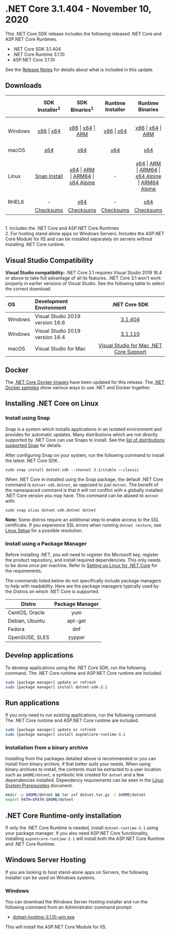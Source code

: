 # .NET Core 3.1.404 - November 10, 2020

This .NET Core SDK release includes the following released .NET Core and ASP.NET Core Runtimes.

* .NET Core SDK 3.1.404
* .NET Core Runtime 3.1.10
* ASP.NET Core 3.1.10

See the [Release Notes](https://github.com/dotnet/core/blob/main/release-notes/3.1/3.1.10/3.1.10.md) for details about what is included in this update.


## Downloads

|           | SDK Installer<sup>1</sup>                        | SDK Binaries<sup>1</sup>                 | Runtime Installer                                        | Runtime Binaries                                 | ASP.NET Core Runtime           | Windows Desktop Runtime           |
| --------- | :------------------------------------------:     | :----------------------:                 | :---------------------------:                            | :-------------------------:                      | :-----------------:            |:-----------------:            |
| Windows   | [x86][dotnet-sdk-win-x86.exe] \| [x64][dotnet-sdk-win-x64.exe] | [x86][dotnet-sdk-win-x86.zip] \| [x64][dotnet-sdk-win-x64.zip] \| [ARM][dotnet-sdk-win-arm.zip] | [x86][dotnet-runtime-win-x86.exe] \| [x64][dotnet-runtime-win-x64.exe] | [x86][dotnet-runtime-win-x86.zip] \| [x64][dotnet-runtime-win-x64.zip] \| [ARM][dotnet-runtime-win-arm.zip]  | [x86][aspnetcore-runtime-win-x86.exe] \| [x64][aspnetcore-runtime-win-x64.exe] \| [ARM][aspnetcore-runtime-win-arm.zip] \|<br> [Hosting Bundle][dotnet-hosting-win.exe]<sup>2</sup> | [x86][windowsdesktop-runtime-win-x86.exe] \| [x64][windowsdesktop-runtime-win-x64.exe] |
| macOS     | [x64][dotnet-sdk-osx-x64.pkg]  | [x64][dotnet-sdk-osx-x64.tar.gz]     | [x64][dotnet-runtime-osx-x64.pkg] | [x64][dotnet-runtime-osx-x64.tar.gz] | [x64][aspnetcore-runtime-osx-x64.tar.gz]<sup>1</sup> | - |
| Linux     |  [Snap Install][snap-install]  | [x64][dotnet-sdk-linux-x64.tar.gz] \| [ARM][dotnet-sdk-linux-arm.tar.gz] \| [ARM64][dotnet-sdk-linux-arm64.tar.gz] \| [x64 Alpine][dotnet-sdk-linux-musl-x64.tar.gz] | - | [x64][dotnet-runtime-linux-x64.tar.gz] \| [ARM][dotnet-runtime-linux-arm.tar.gz] \| [ARM64][dotnet-runtime-linux-arm64.tar.gz] \| [x64 Alpine][dotnet-runtime-linux-musl-x64.tar.gz] \| [ARM64 Alpine][dotnet-runtime-linux-musl-arm64.tar.gz] | [x64][aspnetcore-runtime-linux-x64.tar.gz]<sup>1</sup>  \| [ARM][aspnetcore-runtime-linux-arm.tar.gz]<sup>1</sup> \| [ARM64][aspnetcore-runtime-linux-arm64.tar.gz]<sup>1</sup> \| [x64 Alpine][aspnetcore-runtime-linux-musl-x64.tar.gz] \| [ARM64 Alpine][aspnetcore-runtime-linux-musl-arm64.tar.gz] | - |
| RHEL6     | -                                                | [x64][dotnet-sdk-rhel.6-x64.tar.gz]                    | -                                                        | [x64][dotnet-runtime-rhel.6-x64.tar.gz] | - |
|  | [Checksums][checksums-sdk]                             | [Checksums][checksums-sdk]                                          | [Checksums][checksums-runtime]                             | [Checksums][checksums-runtime] | [Checksums][checksums-runtime] | [Checksums][checksums-runtime] |

</br>
1. Includes the .NET Core and ASP.NET Core Runtimes
</br>2. For hosting stand-alone apps on Windows Servers. Includes the ASP.NET Core Module for IIS and can be installed separately on servers without installing .NET Core runtime.

## Visual Studio Compatibility

**Visual Studio compatibility:** .NET Core 3.1 requires Visual Studio 2019 16.4 or above to take full advantage of all its features. .NET Core 3.1 won't work properly in earlier versions of Visual Studio. See the following table to select the correct download.

| OS | Development Environment | .NET Core SDK |
| :-- | :-- | :--: |
| Windows | Visual Studio 2019 version 16.6 | [3.1.404](#downloads) |
| Windows | Visual Studio 2019 version 16.4 | [3.1.110](3.1.10.md) |
| macOS | Visual Studio for Mac | [Visual Studio for Mac .NET Core Support](https://learn.microsoft.com/visualstudio/mac/net-core-support) |


## Docker

The [.NET Core Docker images](https://hub.docker.com/_/microsoft-dotnet) have been updated for this release. The [.NET Docker samples](https://github.com/dotnet/dotnet-docker/blob/main/samples/README.md) show various ways to use .NET and Docker together.

## Installing .NET Core on Linux

### Install using Snap

Snap is a system which installs applications in an isolated environment and provides for automatic updates. Many distributions which are not directly supported by .NET Core can use Snaps to install. See the [list of distributions supported Snap](https://docs.snapcraft.io/installing-snapd/6735) for details.

After configuring Snap on your system, run the following command to install the latest .NET Core SDK.

`sudo snap install dotnet-sdk --channel 3.1/stable –-classic`

When .NET Core in installed using the Snap package, the default .NET Core command is `dotnet-sdk.dotnet`, as opposed to just `dotnet`. The benefit of the namespaced command is that it will not conflict with a globally installed .NET Core version you may have. This command can be aliased to `dotnet` with:

`sudo snap alias dotnet-sdk.dotnet dotnet`

**Note:** Some distros require an additional step to enable access to the SSL certificate. If you experience SSL errors when running `dotnet restore`, see [Linux Setup](https://github.com/dotnet/core/blob/main/Documentation/linux-setup.md) for a possible resolution.

### Install using a Package Manager

Before installing .NET, you will need to register the Microsoft key, register the product repository, and install required dependencies. This only needs to be done once per machine. Refer to [Setting up Linux for .NET Core][linux-setup] for the requirements.

The commands listed below do not specifically include package managers to help with readability. Here are the package managers typically used by the Distros on which .NET Core is supported.

| Distro | Package Manager  |
| ---             | :----:  |
| CentOS, Oracle  | yum     |
| Debian, Ubuntu  | apt-get |
| Fedora          | dnf     |
| OpenSUSE, SLES  | zypper  |


## Develop applications

To develop applications using the .NET Core SDK, run the following command. The .NET Core runtime and ASP.NET Core runtime are included.

```bash
sudo [package manager] update or refresh
sudo [package manager] install dotnet-sdk-3.1
```

## Run applications

If you only need to run existing applications, run the following command. The .NET Core runtime and ASP.NET Core runtime are included.

```bash
sudo [package manager] update or refresh
sudo [package manager] install aspnetcore-runtime-3.1
```

### Installation from a binary archive

Installing from the packages detailed above is recommended or you can install from binary archive, if that better suits your needs. When using binary archives to install, the contents must be extracted to a user location such as `$HOME/dotnet`, a symbolic link created for `dotnet` and a few dependencies installed. Dependency requirements can be seen in the [Linux System Prerequisites](https://github.com/dotnet/core/blob/main/Documentation/linux-prereqs.md) document.

```bash
mkdir -p $HOME/dotnet && tar zxf dotnet.tar.gz -C $HOME/dotnet
export PATH=$PATH:$HOME/dotnet
```

## .NET Core Runtime-only installation

If only the .NET Core Runtime is needed, install `dotnet-runtime-3.1` using your package manager. If you also need ASP.NET Core functionality, installing `aspnetcore-runtime-3.1` will install both the ASP.NET Core Runtime and .NET Core Runtime.

## Windows Server Hosting

If you are looking to host stand-alone apps on Servers, the following installer can be used on Windows systems.

### Windows

You can download the Windows Server Hosting installer and run the following command from an Administrator command prompt:

* [dotnet-hosting-3.1.10-win.exe][dotnet-hosting-win.exe]

This will install the ASP.NET Core Module for IIS.

[blob-runtime]: https://dotnetcli.blob.core.windows.net/dotnet/Runtime/
[blob-sdk]: https://dotnetcli.blob.core.windows.net/dotnet/Sdk/
[release-notes]: https://github.com/dotnet/core/blob/main/release-notes/3.1/3.1.10/3.1.404-download.md
[snap-install]: 3.1.10-install-instructions.md

[checksums-runtime]: https://dotnetcli.blob.core.windows.net/dotnet/checksums/3.1.10-sha.txt
[checksums-sdk]: https://dotnetcli.blob.core.windows.net/dotnet/checksums/3.1.10-sha.txt

[linux-setup]: https://learn.microsoft.com/dotnet/core/install/linux

[//]: # ( Runtime 3.1.10)
[dotnet-runtime-linux-arm.tar.gz]: https://download.visualstudio.microsoft.com/download/pr/8261839b-2b61-4c49-a3e4-90b32f25bf50/12ff8ed47c32c199c04066eb07647f4e/dotnet-runtime-3.1.10-linux-arm.tar.gz
[dotnet-runtime-linux-arm64.tar.gz]: https://download.visualstudio.microsoft.com/download/pr/be90bd1a-a314-4c87-8b90-7ac7681beea9/2297d87631c13074bb85abed61f8138d/dotnet-runtime-3.1.10-linux-arm64.tar.gz
[dotnet-runtime-linux-musl-arm64.tar.gz]: https://download.visualstudio.microsoft.com/download/pr/adb0c25b-af4f-4ad9-bc2d-25e42ac55689/ec22679fad6339a8c6e3550165beb3cf/dotnet-runtime-3.1.10-linux-musl-arm64.tar.gz
[dotnet-runtime-linux-musl-x64.tar.gz]: https://download.visualstudio.microsoft.com/download/pr/3b24bc9a-17a6-40ee-83b0-039dea573293/404d2bce770f08de01c50246a47241c0/dotnet-runtime-3.1.10-linux-musl-x64.tar.gz
[dotnet-runtime-linux-x64.tar.gz]: https://download.visualstudio.microsoft.com/download/pr/9ca38d86-ce96-4647-8f27-a5807ac42d6a/081194806997d3152be461259cb0bdd2/dotnet-runtime-3.1.10-linux-x64.tar.gz
[dotnet-runtime-osx-x64.pkg]: https://download.visualstudio.microsoft.com/download/pr/cf89f4c1-b56a-4250-a927-461f17a828ac/3522d5d7cf26727e416d781533d07b65/dotnet-runtime-3.1.10-osx-x64.pkg
[dotnet-runtime-osx-x64.tar.gz]: https://download.visualstudio.microsoft.com/download/pr/91274163-02de-46f9-8daf-4bc0e7d7c290/9305a2b3f7d7313da7eb7f70497d69b1/dotnet-runtime-3.1.10-osx-x64.tar.gz
[dotnet-runtime-rhel.6-x64.tar.gz]: https://download.visualstudio.microsoft.com/download/pr/8b93b0fb-43ed-4e0e-b9cc-8a2f67b3aedb/df0db7912c62b8799462b346b226c762/dotnet-runtime-3.1.10-rhel.6-x64.tar.gz
[dotnet-runtime-win-arm.zip]: https://download.visualstudio.microsoft.com/download/pr/0761719d-3cc0-4d97-ab1f-95d91a05c2e6/eb1c1c18867b9dca3802ead1299010e5/dotnet-runtime-3.1.10-win-arm.zip
[dotnet-runtime-win-x64.exe]: https://download.visualstudio.microsoft.com/download/pr/9845b4b0-fb52-48b6-83cf-4c431558c29b/41025de7a76639eeff102410e7015214/dotnet-runtime-3.1.10-win-x64.exe
[dotnet-runtime-win-x64.zip]: https://download.visualstudio.microsoft.com/download/pr/38b890ad-ff62-425c-87dd-446078701720/e17ef11e02863481f2f8be376fbf90d0/dotnet-runtime-3.1.10-win-x64.zip
[dotnet-runtime-win-x86.exe]: https://download.visualstudio.microsoft.com/download/pr/abb3fb5d-4e82-4ca8-bc03-ac13e988e608/b34036773a72b30c5dc5520ee6a2768f/dotnet-runtime-3.1.10-win-x86.exe
[dotnet-runtime-win-x86.zip]: https://download.visualstudio.microsoft.com/download/pr/a771a17a-4ce2-445a-93ad-948e89fff6cf/cecc9851090594a31bce6472a609929d/dotnet-runtime-3.1.10-win-x86.zip

[//]: # ( WindowsDesktop 3.1.10)
[windowsdesktop-runtime-win-x64.exe]: https://download.visualstudio.microsoft.com/download/pr/513acf37-8da2-497d-bdaa-84d6e33c1fee/eb7b010350df712c752f4ec4b615f89d/windowsdesktop-runtime-3.1.10-win-x64.exe
[windowsdesktop-runtime-win-x86.exe]: https://download.visualstudio.microsoft.com/download/pr/865d0be5-16e2-4b3d-a990-f4c45acd280c/ec867d0a4793c0b180bae85bc3a4f329/windowsdesktop-runtime-3.1.10-win-x86.exe

[//]: # ( ASP 3.1.10)
[aspnetcore-runtime-linux-arm.tar.gz]: https://download.visualstudio.microsoft.com/download/pr/a2223d1f-c138-4586-8cd1-274c5387e975/623ece755546aca8f4be268f525683c5/aspnetcore-runtime-3.1.10-linux-arm.tar.gz
[aspnetcore-runtime-linux-arm64.tar.gz]: https://download.visualstudio.microsoft.com/download/pr/936a9563-1dad-4c4b-b366-c7fcc3e28215/a1edcaf4c35bce760d07e3f1f3d0b9cf/aspnetcore-runtime-3.1.10-linux-arm64.tar.gz
[aspnetcore-runtime-linux-musl-arm64.tar.gz]: https://download.visualstudio.microsoft.com/download/pr/518a203b-bf9e-467b-b3fd-eff446a7eada/bbab22f7a193e84855b49f3461ad132f/aspnetcore-runtime-3.1.10-linux-musl-arm64.tar.gz
[aspnetcore-runtime-linux-musl-x64.tar.gz]: https://download.visualstudio.microsoft.com/download/pr/43727db2-e279-42cc-b733-f44edfe0b203/3ec40e0dc73278ad0c33c4283026103a/aspnetcore-runtime-3.1.10-linux-musl-x64.tar.gz
[aspnetcore-runtime-linux-x64.tar.gz]: https://download.visualstudio.microsoft.com/download/pr/eca743d3-030f-4b1b-bd15-3573091f1c02/f3e464abc31deb7bc2747ed6cc1a8f5c/aspnetcore-runtime-3.1.10-linux-x64.tar.gz
[aspnetcore-runtime-osx-x64.tar.gz]: https://download.visualstudio.microsoft.com/download/pr/a3aaa611-80b5-402d-94c8-67d9b574e086/2f932fd66a8a9aaf4bdc489b8030216f/aspnetcore-runtime-3.1.10-osx-x64.tar.gz
[aspnetcore-runtime-win-arm.zip]: https://download.visualstudio.microsoft.com/download/pr/ece6eaa8-aa22-4f35-a5fd-6bb5773e9d9d/2bc6a154a0e7011fbed510eacd1063b0/aspnetcore-runtime-3.1.10-win-arm.zip
[aspnetcore-runtime-win-x64.exe]: https://download.visualstudio.microsoft.com/download/pr/c1ea0601-abe4-4c6d-96ed-131764bf5129/a1823d8ff605c30af412776e2e617a36/aspnetcore-runtime-3.1.10-win-x64.exe
[aspnetcore-runtime-win-x64.zip]: https://download.visualstudio.microsoft.com/download/pr/b04c393f-5c8c-4d98-83e6-179270d4a77a/05220704f4df249eb50c3068f6975b05/aspnetcore-runtime-3.1.10-win-x64.zip
[aspnetcore-runtime-win-x86.exe]: https://download.visualstudio.microsoft.com/download/pr/c0a1f953-81d3-4a1a-a584-a627b518c434/16e1af0d3ebe6edacde1eab155dd4d90/aspnetcore-runtime-3.1.10-win-x86.exe
[aspnetcore-runtime-win-x86.zip]: https://download.visualstudio.microsoft.com/download/pr/9641aef7-1975-451f-8382-07cea3b56151/eb396de3baa91f28f2a6a35457c13002/aspnetcore-runtime-3.1.10-win-x86.zip
[dotnet-hosting-win.exe]: https://download.visualstudio.microsoft.com/download/pr/7e35ac45-bb15-450a-946c-fe6ea287f854/a37cfb0987e21097c7969dda482cebd3/dotnet-hosting-3.1.10-win.exe

[//]: # ( SDK 3.1.404 )
[dotnet-sdk-linux-arm.tar.gz]: https://download.visualstudio.microsoft.com/download/pr/2ebe1f4b-4423-4694-8f5b-57f22a315d66/4bceeffda88fc6f19fad7dfb2cd30487/dotnet-sdk-3.1.404-linux-arm.tar.gz
[dotnet-sdk-linux-arm64.tar.gz]: https://download.visualstudio.microsoft.com/download/pr/de47cbe2-f75f-44c5-8250-7960a36d6591/76cfdbfb7bf17cce27378a9fddd969a6/dotnet-sdk-3.1.404-linux-arm64.tar.gz
[dotnet-sdk-linux-musl-x64.tar.gz]: https://download.visualstudio.microsoft.com/download/pr/d7b82e76-1d88-4873-817b-2c3f02c93138/92137dd72c4a1ae2e758edbe95756068/dotnet-sdk-3.1.404-linux-musl-x64.tar.gz
[dotnet-sdk-linux-x64.tar.gz]: https://download.visualstudio.microsoft.com/download/pr/ec187f12-929e-4aa7-8abc-2f52e147af1d/56b0dbb5da1c191bff2c271fcd6e6394/dotnet-sdk-3.1.404-linux-x64.tar.gz
[dotnet-sdk-osx-x64.pkg]: https://download.visualstudio.microsoft.com/download/pr/fadf4d6d-791a-4312-940b-bde9bd32d5e2/d7ebb3507851711d084075437ce62796/dotnet-sdk-3.1.404-osx-x64.pkg
[dotnet-sdk-osx-x64.tar.gz]: https://download.visualstudio.microsoft.com/download/pr/52dd3fda-0fe1-466c-8f90-f4b9f2421c40/85885ddea0ac777e686937211644d534/dotnet-sdk-3.1.404-osx-x64.tar.gz
[dotnet-sdk-rhel.6-x64.tar.gz]: https://download.visualstudio.microsoft.com/download/pr/cff6e4f1-5118-4753-b8b8-3c1bfc114c2b/5128cc3d5671bc2fcb189eaf68107006/dotnet-sdk-3.1.404-rhel.6-x64.tar.gz
[dotnet-sdk-win-arm.zip]: https://download.visualstudio.microsoft.com/download/pr/af41c570-7b26-4c46-8eb8-71a470f491e3/6bf3d3bacac794c7790000af478637de/dotnet-sdk-3.1.404-win-arm.zip
[dotnet-sdk-win-x64.exe]: https://download.visualstudio.microsoft.com/download/pr/3366b2e6-ed46-48ae-bf7b-f5804f6ee4c9/186f681ff967b509c6c9ad31d3d343da/dotnet-sdk-3.1.404-win-x64.exe
[dotnet-sdk-win-x64.zip]: https://download.visualstudio.microsoft.com/download/pr/355e1344-7f0e-45c7-aace-ac51a3d9183f/a356fda8c22ea1e0e3ba1c6f0b2e4815/dotnet-sdk-3.1.404-win-x64.zip
[dotnet-sdk-win-x86.exe]: https://download.visualstudio.microsoft.com/download/pr/349bc444-2bf8-4aa0-b546-4f1731f499c5/64f6c5eb26fcd64fbdaee852f038cdd7/dotnet-sdk-3.1.404-win-x86.exe
[dotnet-sdk-win-x86.zip]: https://download.visualstudio.microsoft.com/download/pr/9e575968-d064-466d-bb17-5ee1fba0d96a/17e9b7ecf50d894c1514d8c68721bcf7/dotnet-sdk-3.1.404-win-x86.zip
